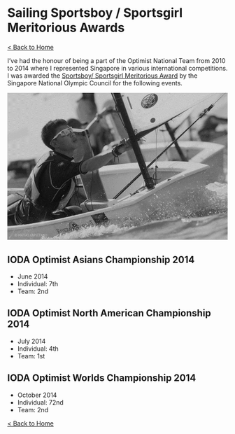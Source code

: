 # Sailing Sportsboy / Sportsgirl Meritorious Awards

[< Back to Home](../README.md)

I’ve had the honour of being a part of the Optimist National Team from 2010 to 2014 where I represented Singapore in various international competitions. I was awarded the [Sportsboy/ Sportsgirl Meritorious Award](https://www.singaporeolympics.com/singapore-sports-awards/) by the Singapore National Olympic Council for the following events.

![sailing_photo](sailing.png)

## IODA Optimist Asians Championship 2014

* June 2014
* Individual: 7th
* Team: 2nd

## IODA Optimist North American Championship 2014

* July 2014
* Individual: 4th
* Team: 1st

## IODA Optimist Worlds Championship 2014

* October 2014
* Individual: 72nd
* Team: 2nd

[< Back to Home](../README.md)
